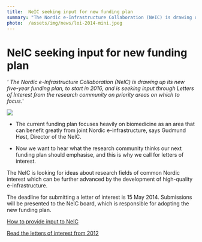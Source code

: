```yaml
---
title:  NeIC seeking input for new funding plan 
summary: "The Nordic e-Infrastructure Collaboration (NeIC) is drawing up its new five-year funding plan, to start in 2016, and is seeking input through Letters of Interest from the research community on priority areas on which to focus."
photo:  /assets/img/news/loi-2014-mini.jpeg
---
```


NeIC seeking input for new funding plan
=======================================

*' The Nordic e-Infrastructure Collaboration (NeIC) is drawing up its new five-year funding plan, to start in 2016, and is seeking input through Letters of Interest from the research community on priority areas on which to focus.*'

<a href="{{ site.baseurl }}/assets/img/news/loi-2014.jpeg"> <img class="smallpic" src="{{ site.baseurl }}/assets/img/news/loi-2014-mini.jpeg"> </a>

- The current funding plan focuses heavily on biomedicine as an area that can benefit greatly from joint Nordic e-infrastructure, says Gudmund Høst, Director of the NeIC.

- Now we want to hear what the research community thinks our next funding plan should emphasise, and this is why we call for letters of interest.

The NeIC is looking for ideas about research fields of common Nordic interest which can be further advanced by the development of high-quality e-infrastructure.

The deadline for submitting a letter of interest is 15 May 2014. Submissions will be presented to the NeIC board, which is responsible for adopting the new funding plan.

[How to provide input to NeIC](https://wiki.neic.no/w/ext/img_auth.php/a/a9/14-09-01-Invitation-for-Letters-of-Interest.pdf)

[Read the letters of interest from 2012](https://wiki.neic.no/wiki/Letters_of_interest)
